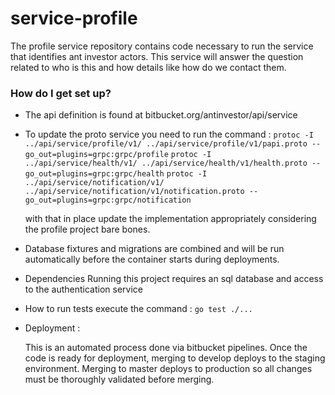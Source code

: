 # service-profile

The profile service repository contains code necessary to run the service that identifies ant investor actors. This service will answer the question related to who is this and how details like how do we contact them.

### How do I get set up? ###

* The api definition is found at bitbucket.org/antinvestor/api/service
* To update the proto service you need to run the command :
    `protoc -I ../api/service/profile/v1/ ../api/service/profile/v1/papi.proto --go_out=plugins=grpc:grpc/profile`
    `protoc -I ../api/service/health/v1/ ../api/service/health/v1/health.proto --go_out=plugins=grpc:grpc/health`
    `protoc -I ../api/service/notification/v1/ ../api/service/notification/v1/notification.proto --go_out=plugins=grpc:grpc/notification`

    with that in place update the implementation appropriately considering the profile project bare bones.

* Database fixtures and migrations are combined and will be run automatically before the container starts during deployments.

* Dependencies
    Running this project requires an sql database and access to the authentication service
    
* How to run tests execute the command :
    `go test ./...`
    
* Deployment :

    This is an automated process done via bitbucket pipelines.
    Once the code is ready for deployment, merging to develop deploys to the staging environment.
    Merging to master deploys to production so all changes must be thoroughly validated before merging.
    

